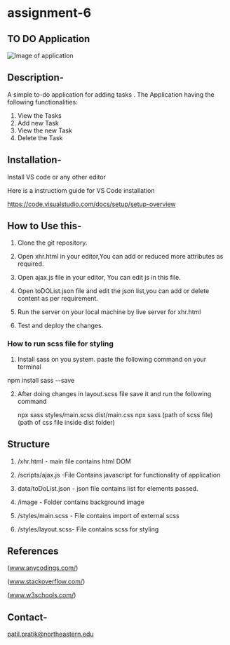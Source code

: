 # assignment-6

## TO DO Application

![Image of application](/image/Screen%20Shot%202022-10-19%20at%201.08.53%20PM.png)

## Description-
A simple to-do application for adding tasks .
The Application having the following functionalities:
1. View the Tasks
2. Add new Task
3. View the new Task 
4. Delete the Task


## Installation-

Install VS code or any other editor 

Here is a instructiom guide for VS Code installation

https://code.visualstudio.com/docs/setup/setup-overview


## How to Use this-

1. Clone the git repository.

2. Open xhr.html in your editor,You can add or reduced more attributes as required. 

3. Open ajax.js file in your editor, You can edit js in this file.

4. Open toDOList.json file and edit the json list,you can add or delete content as per requirement.

5. Run the server on your local machine by live server for xhr.html

6. Test and deploy the changes.


### How to run scss file for styling

1. Install sass on you system.
paste the following command on your terminal

 npm install sass --save

2. After doing changes in layout.scss file save it and run the following command

   npx sass styles/main.scss dist/main.css
   npx sass (path of scss file) (path of css file inside dist folder)



## Structure
1. /xhr.html - main file contains html DOM

2. /scripts/ajax.js -File Contains javascript for functionality of application

3. data/toDoList.json - json file contains list for elements passed.

4. /image - Folder contains background image 

5. /styles/main.scss - File contains import of external scss

6. /styles/layout.scss- File contains scss for styling



## References
(www.anycodings.com/)

(www.stackoverflow.com/)

(www.w3schools.com/)




## Contact-
patil.pratik@northeastern.edu

